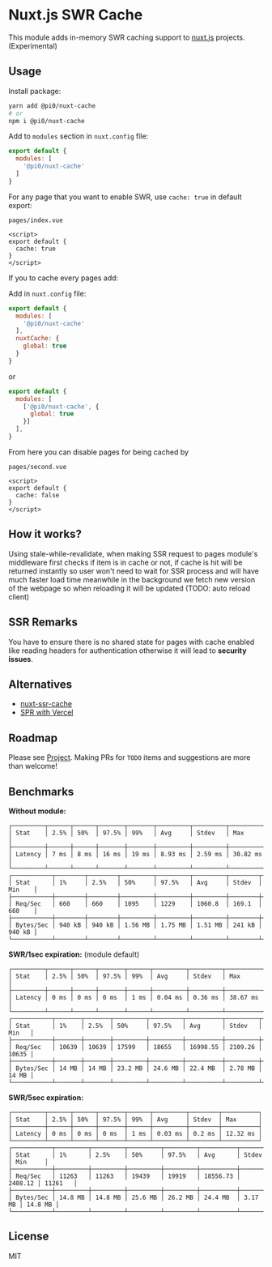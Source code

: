 # Nuxt.js SWR Cache

This module adds in-memory SWR caching support to [nuxt.js](https://nuxtjs.org/) projects. (Experimental)

## Usage

Install package:

```sh
yarn add @pi0/nuxt-cache
# or
npm i @pi0/nuxt-cache
```

Add to `modules` section in `nuxt.config` file:

```js
export default {
  modules: [
    '@pi0/nuxt-cache'
  ]
}
```

For any page that you want to enable SWR, use `cache: true` in default export:

`pages/index.vue`

```vue
<script>
export default {
  cache: true
}
</script>
```

If you to cache every pages add:

Add in `nuxt.config` file:

```js
export default {
  modules: [
    '@pi0/nuxt-cache'
  ],
  nuxtCache: {
    global: true
  }
}
```

or 

```js
export default {
  modules: [
    ['@pi0/nuxt-cache', {
      global: true
    }]
  ],
}
```

From here you can disable pages for being cached by

`pages/second.vue`

```vue
<script>
export default {
  cache: false
}
</script>
```

## How it works?

Using stale-while-revalidate, when making SSR request to pages module's middleware first checks if item is in cache or not, if cache is hit will be returned instantly so user won't need to wait for SSR process and will have much faster load time meanwhile in the background we fetch new version of the webpage so when reloading it will be updated (TODO: auto reload client)

## SSR Remarks

You have to ensure there is no shared state for pages with cache enabled like reading headers for authentication otherwise it will lead to **security issues**.

## Alternatives

- [nuxt-ssr-cache](https://github.com/arash16/nuxt-ssr-cache)
- [SPR with Vercel](https://github.com/nuxt/vercel-builder/issues/37#issuecomment-489409731)

## Roadmap

Please see [Project](https://github.com/pi0/nuxt-swr-cache/projects/1). Making PRs for `TODO` items and suggestions are more than welcome!

## Benchmarks

**Without module:**

```
┌─────────┬──────┬──────┬───────┬───────┬─────────┬─────────┬──────────┐
│ Stat    │ 2.5% │ 50%  │ 97.5% │ 99%   │ Avg     │ Stdev   │ Max      │
├─────────┼──────┼──────┼───────┼───────┼─────────┼─────────┼──────────┤
│ Latency │ 7 ms │ 8 ms │ 16 ms │ 19 ms │ 8.93 ms │ 2.59 ms │ 30.82 ms │
└─────────┴──────┴──────┴───────┴───────┴─────────┴─────────┴──────────┘
┌───────────┬────────┬────────┬─────────┬─────────┬─────────┬────────┬────────┐
│ Stat      │ 1%     │ 2.5%   │ 50%     │ 97.5%   │ Avg     │ Stdev  │ Min    │
├───────────┼────────┼────────┼─────────┼─────────┼─────────┼────────┼────────┤
│ Req/Sec   │ 660    │ 660    │ 1095    │ 1229    │ 1060.8  │ 169.1  │ 660    │
├───────────┼────────┼────────┼─────────┼─────────┼─────────┼────────┼────────┤
│ Bytes/Sec │ 940 kB │ 940 kB │ 1.56 MB │ 1.75 MB │ 1.51 MB │ 241 kB │ 940 kB │
└───────────┴────────┴────────┴─────────┴─────────┴─────────┴────────┴────────┘
```

**SWR/1sec expiration:** (module default)

```
┌─────────┬──────┬──────┬───────┬──────┬─────────┬─────────┬──────────┐
│ Stat    │ 2.5% │ 50%  │ 97.5% │ 99%  │ Avg     │ Stdev   │ Max      │
├─────────┼──────┼──────┼───────┼──────┼─────────┼─────────┼──────────┤
│ Latency │ 0 ms │ 0 ms │ 0 ms  │ 1 ms │ 0.04 ms │ 0.36 ms │ 38.67 ms │
└─────────┴──────┴──────┴───────┴──────┴─────────┴─────────┴──────────┘
┌───────────┬───────┬───────┬─────────┬─────────┬──────────┬─────────┬───────┐
│ Stat      │ 1%    │ 2.5%  │ 50%     │ 97.5%   │ Avg      │ Stdev   │ Min   │
├───────────┼───────┼───────┼─────────┼─────────┼──────────┼─────────┼───────┤
│ Req/Sec   │ 10639 │ 10639 │ 17599   │ 18655   │ 16998.55 │ 2109.26 │ 10635 │
├───────────┼───────┼───────┼─────────┼─────────┼──────────┼─────────┼───────┤
│ Bytes/Sec │ 14 MB │ 14 MB │ 23.2 MB │ 24.6 MB │ 22.4 MB  │ 2.78 MB │ 14 MB │
└───────────┴───────┴───────┴─────────┴─────────┴──────────┴─────────┴───────┘
```

**SWR/5sec expiration:**

```
┌─────────┬──────┬──────┬───────┬──────┬─────────┬────────┬──────────┐
│ Stat    │ 2.5% │ 50%  │ 97.5% │ 99%  │ Avg     │ Stdev  │ Max      │
├─────────┼──────┼──────┼───────┼──────┼─────────┼────────┼──────────┤
│ Latency │ 0 ms │ 0 ms │ 0 ms  │ 1 ms │ 0.03 ms │ 0.2 ms │ 12.32 ms │
└─────────┴──────┴──────┴───────┴──────┴─────────┴────────┴──────────┘
┌───────────┬─────────┬─────────┬─────────┬─────────┬──────────┬─────────┬─────────┐
│ Stat      │ 1%      │ 2.5%    │ 50%     │ 97.5%   │ Avg      │ Stdev   │ Min     │
├───────────┼─────────┼─────────┼─────────┼─────────┼──────────┼─────────┼─────────┤
│ Req/Sec   │ 11263   │ 11263   │ 19439   │ 19919   │ 18556.73 │ 2408.12 │ 11261   │
├───────────┼─────────┼─────────┼─────────┼─────────┼──────────┼─────────┼─────────┤
│ Bytes/Sec │ 14.8 MB │ 14.8 MB │ 25.6 MB │ 26.2 MB │ 24.4 MB  │ 3.17 MB │ 14.8 MB │
└───────────┴─────────┴─────────┴─────────┴─────────┴──────────┴─────────┴─────────┘
```

## License

MIT
